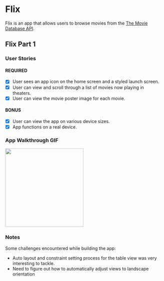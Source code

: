 # Flix

Flix is an app that allows users to browse movies from the [The Movie Database API](https://developers.themoviedb.org/3/getting-started/introduction).


## Flix Part 1

### User Stories

#### REQUIRED
- [x] User sees an app icon on the home screen and a styled launch screen.
- [x] User can view and scroll through a list of movies now playing in theaters.
- [x] User can view the movie poster image for each movie.

#### BONUS
- [x] User can view the app on various device sizes.
- [x] App functions on a real device.

### App Walkthrough GIF
<img src="http://g.recordit.co/1TU1RO7qBE.gif" width=250><br>

### Notes
Some challenges encountered while building the app:
- Auto layout and constraint setting process for the table view was very interesting to tackle.
- Need to figure out how to automatically adjust views to landscape orientation
